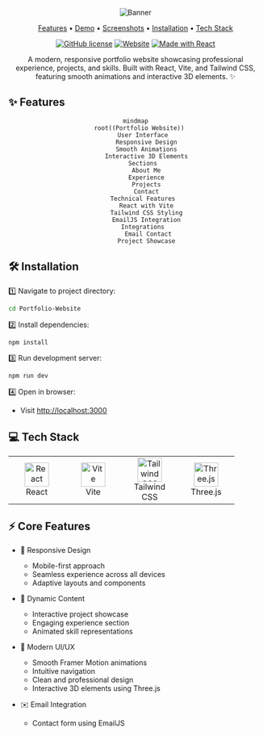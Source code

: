 <div align="center">

![Banner](https://capsule-render.vercel.app/api?type=waving&color=gradient&height=200&section=header&text=Portfolio%20Website%20V2&fontSize=80&animation=fadeIn&fontAlignY=35)

<p align="center">
  <a href="#features">Features</a> •
  <a href="#demo">Demo</a> •
  <a href="#screenshots">Screenshots</a> •
  <a href="#installation">Installation</a> •
  <a href="#tech-stack">Tech Stack</a>
</p>

[![GitHub license](https://img.shields.io/github/license/lohitkolluri/Portfolio?style=flat-square)](LICENSE)
[![Website](https://img.shields.io/website?style=flat-square&url=https%3A%2F%2Fportfolio-lohit.vercel.app)](https://portfolio-lohit.vercel.app)
[![Made with React](https://img.shields.io/badge/Made%20with-React-61DAFB?style=flat-square&logo=react)](https://reactjs.org)

<p align="center">A modern, responsive portfolio website showcasing professional experience, projects, and skills. Built with React, Vite, and Tailwind CSS, featuring smooth animations and interactive 3D elements. ✨</p>

</div>

## ✨ Features

<div align="center">

```mermaid
mindmap
  root((Portfolio Website))
    User Interface
      Responsive Design
      Smooth Animations
      Interactive 3D Elements
    Sections
      About Me
      Experience
      Projects
      Contact
    Technical Features
      React with Vite
      Tailwind CSS Styling
      EmailJS Integration
    Integrations
       Email Contact
      Project Showcase
```

</div>

## 🛠️ Installation

1️⃣ Navigate to project directory:

```bash
cd Portfolio-Website
```

2️⃣ Install dependencies:

```bash
npm install
```

3️⃣ Run development server:

```bash
npm run dev
```

4️⃣ Open in browser:

- Visit [http://localhost:3000](http://localhost:3000)

## 💻 Tech Stack

<table align="center">
  <tr>
    <td align="center" width="96">
      <img src="https://skillicons.dev/icons?i=react" width="48" height="48" alt="React" />
      <br>React
    </td>
      <td align="center" width="96">
      <img src="https://skillicons.dev/icons?i=vite" width="48" height="48" alt="Vite" />
      <br>Vite
    </td>
    <td align="center" width="96">
      <img src="https://skillicons.dev/icons?i=tailwind" width="48" height="48" alt="Tailwind CSS" />
      <br>Tailwind CSS
    </td>
      <td align="center" width="96">
      <img src="https://skillicons.dev/icons?i=threejs" width="48" height="48" alt="Three.js" />
      <br>Three.js
    </td>
  </tr>
</table>

## ⚡ Core Features

- 📱 Responsive Design

  - Mobile-first approach
  - Seamless experience across all devices
  - Adaptive layouts and components

- 🎯 Dynamic Content

  - Interactive project showcase
  - Engaging experience section
  - Animated skill representations

- 🎨 Modern UI/UX

  - Smooth Framer Motion animations
  - Intuitive navigation
  - Clean and professional design
  - Interactive 3D elements using Three.js

- ✉️ Email Integration
  - Contact form using EmailJS
